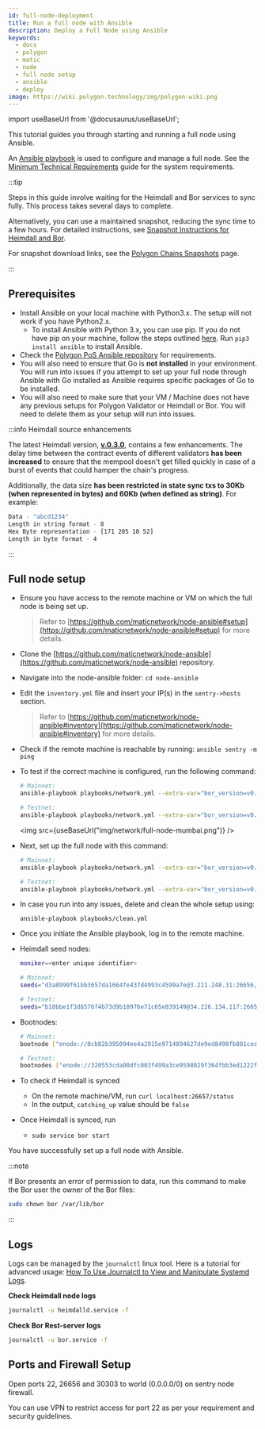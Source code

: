 ```yaml
---
id: full-node-deployment
title: Run a full node with Ansible
description: Deploy a Full Node using Ansible
keywords:
  - docs
  - polygon
  - matic
  - node
  - full node setup
  - ansible
  - deploy
image: https://wiki.polygon.technology/img/polygon-wiki.png
---
```


import useBaseUrl from '@docusaurus/useBaseUrl';

This tutorial guides you through starting and running a full node using Ansible.

An [Ansible playbook](https://docs.ansible.com/ansible/latest/user_guide/playbooks_intro.html) is used to
configure and manage a full node. See the [Minimum Technical Requirements](technical-requirements.md) guide for the system requirements.

:::tip

Steps in this guide involve waiting for the Heimdall and Bor services to sync fully. This process takes several days to complete.

Alternatively, you can use a maintained snapshot, reducing the sync time to a few hours. For detailed instructions, see [<ins>Snapshot Instructions for Heimdall and Bor</ins>](/docs/operate/snapshot-instructions-heimdall-bor).

For snapshot download links, see the [<ins>Polygon Chains Snapshots</ins>](https://snapshot.polygon.technology/) page.

:::

## Prerequisites

- Install Ansible on your local machine with Python3.x. The setup will not work if you have Python2.x.
    - To install Ansible with Python 3.x, you can use pip. If you do not have pip on your machine,
      follow the steps outlined [here](https://pip.pypa.io/en/stable/). Run `pip3 install ansible` to install
      Ansible.
- Check the [Polygon PoS Ansible repository](https://github.com/maticnetwork/node-ansible#requirements) for
  requirements.
- You will also need to ensure that Go is **not installed** in your environment. You will run into issues if you attempt to set up your full node through Ansible with Go installed as Ansible requires specific packages of Go to be installed.
- You will also need to make sure that your VM / Machine does not have any previous setups for Polygon Validator or Heimdall or Bor. You will need to delete them as your setup will run into issues.

:::info Heimdall source enhancements

The latest Heimdall version, **[v.0.3.0](https://github.com/maticnetwork/heimdall/releases/tag/v0.3.0)**, contains a few enhancements.
The delay time between the contract events of different validators **has been increased** to ensure that the mempool doesn't get filled
quickly in case of a burst of events that could hamper the chain's progress.

Additionally, the data size **has been restricted in state sync txs to 30Kb (when represented in bytes) and 60Kb (when defined as string)**.
For example:

```bash
Data - "abcd1234"
Length in string format - 8
Hex Byte representation - [171 205 18 52]
Length in byte format - 4
```
:::

## Full node setup

- Ensure you have access to the remote machine or VM on which the full node is being set up.
  > Refer to [https://github.com/maticnetwork/node-ansible#setup](https://github.com/maticnetwork/node-ansible#setup) for more details.
- Clone the [https://github.com/maticnetwork/node-ansible](https://github.com/maticnetwork/node-ansible) repository.
- Navigate into the node-ansible folder: `cd node-ansible`
- Edit the `inventory.yml` file and insert your IP(s) in the `sentry->hosts` section.
  > Refer to [https://github.com/maticnetwork/node-ansible#inventory](https://github.com/maticnetwork/node-ansible#inventory) for more details.
- Check if the remote machine is reachable by running: `ansible sentry -m ping`
- To test if the correct machine is configured, run the following command:

  ```bash
  # Mainnet:
  ansible-playbook playbooks/network.yml --extra-var="bor_version=v0.3.3 heimdall_version=v0.3.0 network=mainnet node_type=sentry" --list-hosts

  # Testnet:
  ansible-playbook playbooks/network.yml --extra-var="bor_version=v0.3.3 heimdall_version=v0.3.0 network=mumbai node_type=sentry" --list-hosts
  ```

  <img src={useBaseUrl("img/network/full-node-mumbai.png")} />

- Next, set up the full node with this command:

  ```bash
  # Mainnet:
  ansible-playbook playbooks/network.yml --extra-var="bor_version=v0.3.3 heimdall_version=v0.3.0 network=mainnet node_type=sentry"

  # Testnet:
  ansible-playbook playbooks/network.yml --extra-var="bor_version=v0.3.3 heimdall_version=v0.3.0 network=mumbai node_type=sentry"
  ```

- In case you run into any issues, delete and clean the whole setup using:
  ```
  ansible-playbook playbooks/clean.yml
  ```

- Once you initiate the Ansible playbook, log in to the remote machine.

- Heimdall seed nodes:

  ```bash
  moniker=<enter unique identifier>

  # Mainnet:
  seeds="d3a8990f61bb3657da1664fe437d4993c4599a7e@3.211.248.31:26656,d3d7d397339c9126235dfab11bf925e269776f4f@3.212.183.151:26656,68254d33685fad151e45bfe1ed33d538ba6ec8cb@3.93.224.197:26656,d26c54ebbf274896f12977bb13d83ac1237a8226@184.73.124.158:26656,f4f605d60b8ffaaf15240564e58a81103510631c@159.203.9.164:26656,4fb1bc820088764a564d4f66bba1963d47d82329@44.232.55.71:26656,2eadba4be3ce47ac8db0a3538cb923b57b41c927@35.199.4.13:26656,25f5f65a09c56e9f1d2d90618aa70cd358aa68da@35.230.116.151:26656,3b23b20017a6f348d329c102ddc0088f0a10a444@35.221.13.28:26656"

  # Testnet:
  seeds="b18bbe1f3d8576f4b73d9b18976e71c65e839149@34.226.134.117:26656,4cd60c1d76e44b05f7dfd8bab3f447b119e87042@54.147.31.250:26656,7a6c7b5d25b13ce3448b047dbebeb1a19cc2e092@18.213.200.99:26656"
  ```
- Bootnodes:

  ```bash
  # Mainnet:
  bootnode ["enode://0cb82b395094ee4a2915e9714894627de9ed8498fb881cec6db7c65e8b9a5bd7f2f25cc84e71e89d0947e51c76e85d0847de848c7782b13c0255247a6758178c@44.232.55.71:30303,enode://88116f4295f5a31538ae409e4d44ad40d22e44ee9342869e7d68bdec55b0f83c1530355ce8b41fbec0928a7d75a5745d528450d30aec92066ab6ba1ee351d710@159.203.9.164:30303","enode://4be7248c3a12c5f95d4ef5fff37f7c44ad1072fdb59701b2e5987c5f3846ef448ce7eabc941c5575b13db0fb016552c1fa5cca0dda1a8008cf6d63874c0f3eb7@3.93.224.197:30303","enode://32dd20eaf75513cf84ffc9940972ab17a62e88ea753b0780ea5eca9f40f9254064dacb99508337043d944c2a41b561a17deaad45c53ea0be02663e55e6a302b2@3.212.183.151:30303"]

  # Testnet:
  bootnodes ["enode://320553cda00dfc003f499a3ce9598029f364fbb3ed1222fdc20a94d97dcc4d8ba0cd0bfa996579dcc6d17a534741fb0a5da303a90579431259150de66b597251@54.147.31.250:30303","enode://f0f48a8781629f95ff02606081e6e43e4aebd503f3d07fc931fad7dd5ca1ba52bd849a6f6c3be0e375cf13c9ae04d859c4a9ae3546dc8ed4f10aa5dbb47d4998@34.226.134.117:30303"]
  ```

- To check if Heimdall is synced
    - On the remote machine/VM, run `curl localhost:26657/status`
    - In the output, `catching_up` value should be `false`

- Once Heimdall is synced, run
    - `sudo service bor start`

You have successfully set up a full node with Ansible.

:::note

If Bor presents an error of permission to data, run this command to make the Bor user the owner of the Bor files:

```bash
sudo chown bor /var/lib/bor
```

:::
## Logs

Logs can be managed by the `journalctl` linux tool. Here is a tutorial for advanced usage: [How To Use Journalctl to View and Manipulate Systemd Logs](https://www.digitalocean.com/community/tutorials/how-to-use-journalctl-to-view-and-manipulate-systemd-logs).

**Check Heimdall node logs**

```bash
journalctl -u heimdalld.service -f
```

**Check Bor Rest-server logs**

```bash
journalctl -u bor.service -f
```

## Ports and Firewall Setup

Open ports 22, 26656 and 30303 to world (0.0.0.0/0) on sentry node firewall.

You can use VPN to restrict access for port 22 as per your requirement and security guidelines.